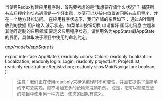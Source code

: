 当使用Redux构建应用程序时，首先要考虑的是“我想要存储什么状态”？ 捕获所有应用程序的状态通常是一个好主意，以便可以从任何位置访问所有应用程序，并在一个地方轻松访问。
在应用程序状态下，我们存储的东西如下：
通过API调用收到的数据
用户输入
演示状态，如菜单和按钮切换
申请偏好
国际化讯息
主题和其他可定制的应用领域
要定义应用程序状态，请使用名为AppState或IAppState的界面，具体取决于项目中使用的命名约定。

*app/models/appState.ts*

export interface AppState {
  readonly colors: Colors;
  readonly localization: Localization;
  readonly login: Login;
  readonly projectList: ProjectList;
  readonly registration: Registration;
  readonly showMainNavigation: boolean;
}


> 注意：我们正在使用readonly来确保编译时不可变性，并且它提供了最简单的不可变实现，而不增加更多的依赖来混淆示例。 但是，您可以随意在您的项目中使用另一种方法，使您的团队有意义。